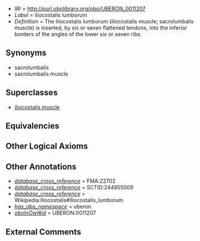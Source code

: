  * *IRI* = http://purl.obolibrary.org/obo/UBERON_0011207
 * *Label* = iliocostalis lumborum
 * *Definition* = The iliocostalis lumborum (iliocostalis muscle; sacrolumbalis muscle) is inserted, by six or seven flattened tendons, into the inferior borders of the angles of the lower six or seven ribs.

## Synonyms

 * sacrolumbalis
 * sacrolumbalis muscle

## Superclasses

 * [iliocostalis muscle](../../UBERON/51/UBERON_0002251.md)

## Equivalencies


## Other Logical Axioms


## Other Annotations

 * *[database_cross_reference](../../ef/oboInOwl#hasDbXref.md)* = FMA:22702
 * *[database_cross_reference](../../ef/oboInOwl#hasDbXref.md)* = SCTID:244855009
 * *[database_cross_reference](../../ef/oboInOwl#hasDbXref.md)* = Wikipedia:Iliocostalis#Iliocostalis_lumborum
 * *[has_obo_namespace](../../ce/oboInOwl#hasOBONamespace.md)* = uberon
 * *[oboInOwl#id](../../id/oboInOwl#id.md)* = UBERON:0011207

## External Comments


